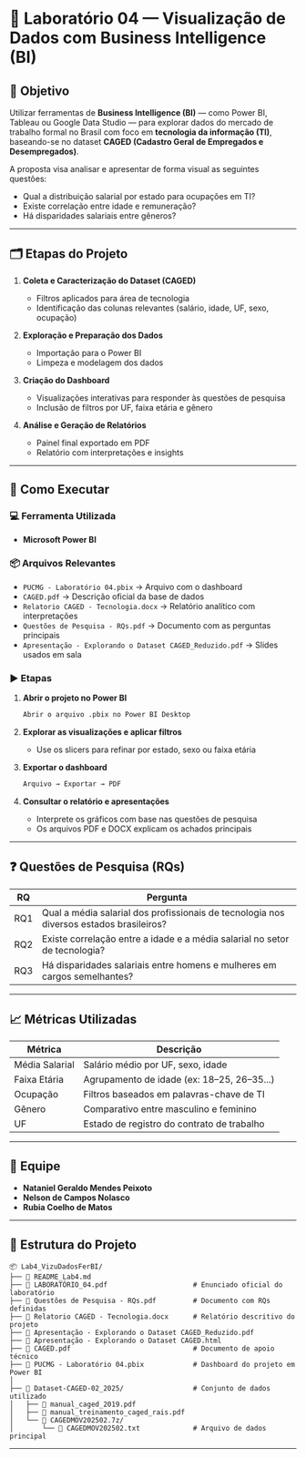 # 🧪 Laboratório 04 — Visualização de Dados com Business Intelligence (BI)

## 🎯 Objetivo

Utilizar ferramentas de **Business Intelligence (BI)** — como Power BI, Tableau ou Google Data Studio — para explorar dados do mercado de trabalho formal no Brasil com foco em **tecnologia da informação (TI)**, baseando-se no dataset **CAGED (Cadastro Geral de Empregados e Desempregados)**.

A proposta visa analisar e apresentar de forma visual as seguintes questões:

* Qual a distribuição salarial por estado para ocupações em TI?
* Existe correlação entre idade e remuneração?
* Há disparidades salariais entre gêneros?

---

## 🗂️ Etapas do Projeto

1. **Coleta e Caracterização do Dataset (CAGED)**

   * Filtros aplicados para área de tecnologia
   * Identificação das colunas relevantes (salário, idade, UF, sexo, ocupação)

2. **Exploração e Preparação dos Dados**

   * Importação para o Power BI
   * Limpeza e modelagem dos dados

3. **Criação do Dashboard**

   * Visualizações interativas para responder às questões de pesquisa
   * Inclusão de filtros por UF, faixa etária e gênero

4. **Análise e Geração de Relatórios**

   * Painel final exportado em PDF
   * Relatório com interpretações e insights

---

## 🤖 Como Executar

### 💻 Ferramenta Utilizada

* **Microsoft Power BI**

### 📦 Arquivos Relevantes

* `PUCMG - Laboratório 04.pbix` → Arquivo com o dashboard
* `CAGED.pdf` → Descrição oficial da base de dados
* `Relatorio CAGED - Tecnologia.docx` → Relatório analítico com interpretações
* `Questões de Pesquisa - RQs.pdf` → Documento com as perguntas principais
* `Apresentação - Explorando o Dataset CAGED_Reduzido.pdf` → Slides usados em sala

### ▶️ Etapas

1. **Abrir o projeto no Power BI**

   ```bash
   Abrir o arquivo .pbix no Power BI Desktop
   ```

2. **Explorar as visualizações e aplicar filtros**

   * Use os slicers para refinar por estado, sexo ou faixa etária

3. **Exportar o dashboard**

   ```bash
   Arquivo → Exportar → PDF
   ```

4. **Consultar o relatório e apresentações**

   * Interprete os gráficos com base nas questões de pesquisa
   * Os arquivos PDF e DOCX explicam os achados principais

---

## ❓ Questões de Pesquisa (RQs)

| RQ  | Pergunta                                                                                |
| --- | --------------------------------------------------------------------------------------- |
| RQ1 | Qual a média salarial dos profissionais de tecnologia nos diversos estados brasileiros? |
| RQ2 | Existe correlação entre a idade e a média salarial no setor de tecnologia?              |
| RQ3 | Há disparidades salariais entre homens e mulheres em cargos semelhantes?                |

---

## 📈 Métricas Utilizadas

| Métrica        | Descrição                                  |
| -------------- | ------------------------------------------ |
| Média Salarial | Salário médio por UF, sexo, idade          |
| Faixa Etária   | Agrupamento de idade (ex: 18–25, 26–35...) |
| Ocupação       | Filtros baseados em palavras-chave de TI   |
| Gênero         | Comparativo entre masculino e feminino     |
| UF             | Estado de registro do contrato de trabalho |

---

## 👥 Equipe

* **Nataniel Geraldo Mendes Peixoto**
* **Nelson de Campos Nolasco**
* **Rubia Coelho de Matos**

---

## 📁 Estrutura do Projeto

```
📦 Lab4_VizuDadosFerBI/
├── 📄 README_Lab4.md
├── 📄 LABORATÓRIO_04.pdf                     # Enunciado oficial do laboratório
├── 📄 Questões de Pesquisa - RQs.pdf         # Documento com RQs definidas
├── 📄 Relatorio CAGED - Tecnologia.docx      # Relatório descritivo do projeto
├── 📄 Apresentação - Explorando o Dataset CAGED_Reduzido.pdf
├── 📄 Apresentação - Explorando o Dataset CAGED.html
├── 📄 CAGED.pdf                              # Documento de apoio técnico
├── 📄 PUCMG - Laboratório 04.pbix            # Dashboard do projeto em Power BI
│
├── 📂 Dataset-CAGED-02_2025/                 # Conjunto de dados utilizado
│   ├── 📄 manual_caged_2019.pdf
│   ├── 📄 manual_treinamento_caged_rais.pdf
│   └── 📂 CAGEDMOV202502.7z/
│       └── 📄 CAGEDMOV202502.txt             # Arquivo de dados principal
```
---